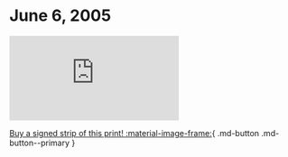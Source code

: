 # June 6, 2005

![](https://www.achewood.com/comic.php?date=06062005)

[Buy a signed strip of this print! :material-image-frame:](https://achewood-holiday-pop-up.myshopify.com/products/strip#06062005){ .md-button .md-button--primary }
